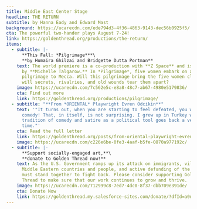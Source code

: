 ```yaml
---
title: Middle East Center Stage
headline: THE RETURN
subtitle: by Hanna Eady and Edward Mast
background: https://ucarecdn.com/ede794d3-4f36-4863-9143-dec56b0925f5/
cta: The powerful two-hander plays August 7-24!
link: https://goldenthread.org/productions/the-return/
items:
  - subtitle: |-
      **This Fall: *Pilgrimage***\
      **b﻿y Humaira Ghilzai and Bridgette Dutta Portman**
    text: T﻿he world premiere is a co-production with **Z Space** and is d﻿irected
      by **Michelle Talgarow.** In *Pilgrimage*, five women embark on a
      pilgrimage to Mecca. Will this pilgrimage bring the five women closer, or
      will secrets, rivalries, and old wounds tear them apart?
    image: https://ucarecdn.com/7c562e5c-e8a8-48c7-ab67-4980e5179836/
    cta: Find out more
    link: https://goldenthread.org/productions/pilgrimage/
  - subtitle: "**F﻿rom *ORIENTAL* Playwright Evren Odcikin**"
    text: '"﻿It turns out, when you are starting to feel defeated, you write a
      comedy! That, in itself, is not surprising. I grew up in Turkey where the
      tradition of comedy and satire as a political tool goes back a very long
      time."'
    cta: Read the full letter
    link: https://goldenthread.org/posts/from-oriental-playwright-evren-odcikin/
    image: https://ucarecdn.com/c226e6be-0fe3-4aaf-b5fe-0870a977192c/
  - subtitle: |-
      **S﻿upport socially-engaged art,**\
      **d﻿onate to Golden Thread now!**
    text: A﻿s the U.S. Government ramps up its attack on immigrants, vilification of
      Middle Eastern countries and people, and a﻿ctive defunding of the Arts, we
      must stand together to fight back. Please consider supporting Golden
      Thread to make sure that our work continues to grow and thrive.
    image: https://ucarecdn.com/712999c8-7ed7-4dc0-8f37-dbb709e391de/
    cta: Donate Now
    link: https://goldenthread.my.salesforce-sites.com/donate/?dfId=a0n3Z00000tn4RsQAI
---
```

